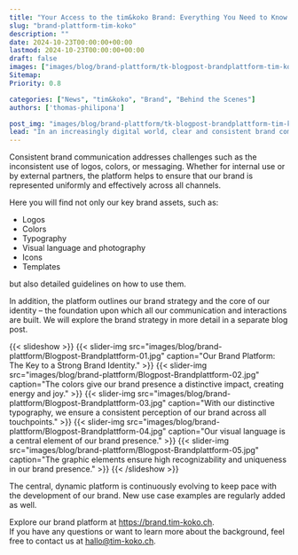 ```yaml
---
title: "Your Access to the tim&koko Brand: Everything You Need to Know About Our Brand."
slug: "brand-plattform-tim-koko"
description: ""
date: 2024-10-23T00:00:00+00:00
lastmod: 2024-10-23T00:00:00+00:00
draft: false
images: ["images/blog/brand-plattform/tk-blogpost-brandplattform-tim-koko.png"]
Sitemap:
Priority: 0.8

categories: ["News", "tim&koko", "Brand", "Behind the Scenes"]
authors: ['thomas-philipona']

post_img: "images/blog/brand-plattform/tk-blogpost-brandplattform-tim-koko.png"
lead: "In an increasingly digital world, clear and consistent brand communication is more important than ever. Our brand platform serves as the central hub for presenting our brand and ensuring a cohesive brand experience."
---
```


Consistent brand communication addresses challenges such as the inconsistent use of logos, colors, or messaging. Whether for internal use or by external partners, the platform helps to ensure that our brand is represented uniformly and effectively across all channels.

Here you will find not only our key brand assets, such as:

* Logos
* Colors
* Typography
* Visual language and photography
* Icons
* Templates

but also detailed guidelines on how to use them.

In addition, the platform outlines our brand strategy and the core of our identity – the foundation upon which all our communication and interactions are built. We will explore the brand strategy in more detail in a separate blog post.

{{< slideshow >}}
{{< slider-img src="images/blog/brand-plattform/Blogpost-Brandplattform-01.jpg" caption="Our Brand Platform: The Key to a Strong Brand Identity." >}}
{{< slider-img src="images/blog/brand-plattform/Blogpost-Brandplattform-02.jpg" caption="The colors give our brand presence a distinctive impact, creating energy and joy." >}}
{{< slider-img src="images/blog/brand-plattform/Blogpost-Brandplattform-03.jpg" caption="With our distinctive typography, we ensure a consistent perception of our brand across all touchpoints." >}}
{{< slider-img src="images/blog/brand-plattform/Blogpost-Brandplattform-04.jpg" caption="Our visual language is a central element of our brand presence." >}}
{{< slider-img src="images/blog/brand-plattform/Blogpost-Brandplattform-05.jpg" caption="The graphic elements ensure high recognizability and uniqueness in our brand presence." >}}
{{< /slideshow >}}

The central, dynamic platform is continuously evolving to keep pace with the development of our brand. New use case examples are regularly added as well.
<br />

Explore our brand platform at <https://brand.tim-koko.ch>. <br />
If you have any questions or want to learn more about the background, feel free to contact us at [hallo@tim-koko.ch](mailto:hallo@tim-koko.ch).
